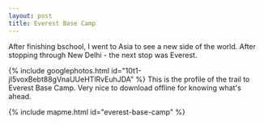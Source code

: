 ```yaml
---
layout: post
title: Everest Base Camp
---
```


After finishing bschool, I went to Asia to see a new side of the world. After stopping through New Delhi - the next stop was Everest.

<script iframe-height="600" iframe-width="100%" iframe-src="https://story.mapme.com/everest-base-camp" src="https://hosting.mapme.com/story-embed.js"></script>

{% include googlephotos.html id="10t1-jI5voxBebt88gVnaUUeHTlRvEuhJDA" %}
This is the profile of the trail to Everest Base Camp. Very nice to download offline for knowing what's ahead.

{% include mapme.html id="everest-base-camp" %}
